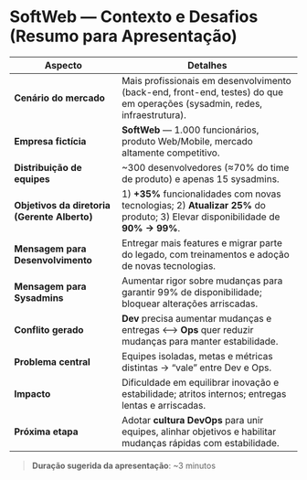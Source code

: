 # SoftWeb — Contexto e Desafios (Resumo para Apresentação)

| **Aspecto** | **Detalhes** |
|---|---|
| **Cenário do mercado** | Mais profissionais em desenvolvimento (back-end, front-end, testes) do que em operações (sysadmin, redes, infraestrutura). |
| **Empresa fictícia** | **SoftWeb** — 1.000 funcionários, produto Web/Mobile, mercado altamente competitivo. |
| **Distribuição de equipes** | ~300 desenvolvedores (≈70% do time de produto) e apenas 15 sysadmins. |
| **Objetivos da diretoria (Gerente Alberto)** | 1) **+35%** funcionalidades com novas tecnologias; 2) **Atualizar 25%** do produto; 3) Elevar disponibilidade de **90% → 99%**. |
| **Mensagem para Desenvolvimento** | Entregar mais features e migrar parte do legado, com treinamentos e adoção de novas tecnologias. |
| **Mensagem para Sysadmins** | Aumentar rigor sobre mudanças para garantir 99% de disponibilidade; bloquear alterações arriscadas. |
| **Conflito gerado** | **Dev** precisa aumentar mudanças e entregas ⟷ **Ops** quer reduzir mudanças para manter estabilidade. |
| **Problema central** | Equipes isoladas, metas e métricas distintas → “vale” entre Dev e Ops. |
| **Impacto** | Dificuldade em equilibrar inovação e estabilidade; atritos internos; entregas lentas e arriscadas. |
| **Próxima etapa** | Adotar **cultura DevOps** para unir equipes, alinhar objetivos e habilitar mudanças rápidas com estabilidade. |

> **Duração sugerida da apresentação**: ~3 minutos